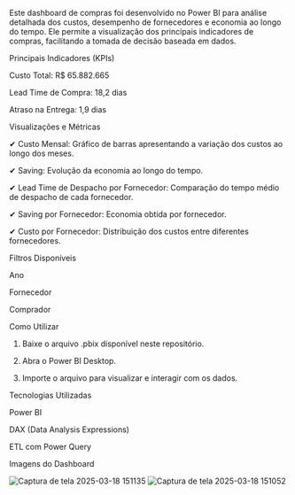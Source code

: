 Este dashboard de compras foi desenvolvido no Power BI para análise detalhada dos custos, desempenho de fornecedores e economia ao longo do tempo. Ele permite a visualização dos principais indicadores de compras, facilitando a tomada de decisão baseada em dados.

Principais Indicadores (KPIs)

Custo Total: R$ 65.882.665

Lead Time de Compra: 18,2 dias

Atraso na Entrega: 1,9 dias


Visualizações e Métricas

✔ Custo Mensal: Gráfico de barras apresentando a variação dos custos ao longo dos meses.

✔ Saving: Evolução da economia ao longo do tempo.

✔ Lead Time de Despacho por Fornecedor: Comparação do tempo médio de despacho de cada fornecedor.

✔ Saving por Fornecedor: Economia obtida por fornecedor.

✔ Custo por Fornecedor: Distribuição dos custos entre diferentes fornecedores.

Filtros Disponíveis

Ano

Fornecedor

Comprador


Como Utilizar

1. Baixe o arquivo .pbix disponível neste repositório.


2. Abra o Power BI Desktop.


3. Importe o arquivo para visualizar e interagir com os dados.



Tecnologias Utilizadas

Power BI

DAX (Data Analysis Expressions)

ETL com Power Query


Imagens do Dashboard

![Captura de tela 2025-03-18 151135](https://github.com/user-attachments/assets/81befd29-976d-478e-9251-9f9c64948bd5)
![Captura de tela 2025-03-18 151052](https://github.com/user-attachments/assets/900c2fe8-5d88-482e-bd22-a66fe3096d22)
